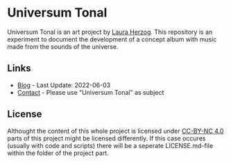 # Universum Tonal

Universum Tonal is an art project by [Laura Herzog](https://github.com/lauraherzog). This repository is an experiment to document the development of a concept album with music made from the sounds of the universe.

## Links

* [Blog](blog) - Last Update: 2022-06-03
* [Contact](mailto:laura-herzog@outlook.com) - Please use "Universum Tonal" as subject

## License

Althought the content of this whole project is licensed under [CC-BY-NC 4.0](https://creativecommons.org/licenses/by-nc/4.0/) parts of this project might be licensed differently. If this case occures (usually with code and scripts) there will be a seperate LICENSE.md-file within the folder of the project part.
